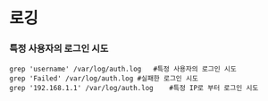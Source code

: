 # 로깅
### 특정 사용자의 로그인 시도
```
grep 'username' /var/log/auth.log	#특정 사용자의 로그인 시도
grep 'Failed' /var/log/auth.log	#실패한 로그인 시도
grep '192.168.1.1' /var/log/auth.log	#특정 IP로 부터 로그인 시도
```